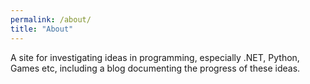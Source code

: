 ```yaml
---
permalink: /about/
title: "About"
---
```


A site for investigating ideas in programming, especially .NET, Python, Games etc, including a blog documenting the progress of these ideas.
